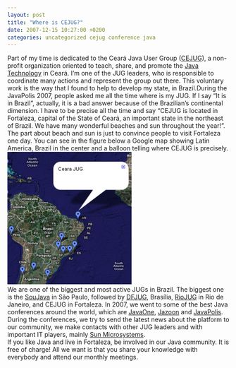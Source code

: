 ```yaml
---
layout: post
title: "Where is CEJUG?"
date: 2007-12-15 10:27:00 +0200
categories: uncategorized cejug conference java
---
```


Part of my time is dedicated to the Ceará Java User Group (<a href="http://www.cejug.org/" target="_blank">CEJUG</a>), a non-profit organization oriented to teach, share, and promote the <a href="http://java.sun.com/" target="_blank">Java Technology</a> in Ceará. I’m one of the JUG leaders, who is responsible to coordinate many actions and represent the group out there. This voluntary work is the way that I found to help to develop my state, in Brazil.During the JavaPolis 2007, people asked me all the time where is my JUG. If I say “It is in Brazil”, actually, it is a bad answer because of the Brazilian’s continental dimension. I have to be precise all the time and say “CEJUG is located in Fortaleza, capital of the State of Ceará, an important state in the northeast of Brazil. We have many wonderful beaches and sun throughout the year!”. The part about beach and sun is just to convince people to visit Fortaleza one day. You can see in the figure below a Google map showing Latin America, Brazil in the center and a balloon telling where CEJUG is precisely.<br/><a href="http://69.89.31.239/~hildeber/wp-content/uploads/2007/12/localization.png">![localization-282x300.png](/images/posts/localization-282x300.png)</a><br/>We are one of the biggest and most active JUGs in Brazil. The biggest one is the <a href="http://www.soujava.org.br/" target="_blank">SouJava</a> in São Paulo, followed by <a href="http://www.dfjug.org/" target="_blank">DFJUG</a>, Brasília, <a href="http://www.riojug.org/" target="_blank">RioJUG</a> in Rio de Janeiro, and CEJUG in Fortaleza. In 2007, we went to some of the best Java conferences around the world, which are <a href="http://java.sun.com/javaone/sf/">JavaOne</a>, <a href="http://www.jazoon.com/">Jazoon</a> and <a href="http://www.javapolis.com/">JavaPolis</a>. During the conferences, we try to send the latest news about the platform to our community, we make contacts with other JUG leaders and with important IT players, mainly <a href="http://www.sun.com/">Sun Microsystems</a>.<br/>If you like Java and live in Fortaleza, be involved in our Java community. It is free of charge! All we want is that you share your knowledge with everybody and attend our monthly meetings.
